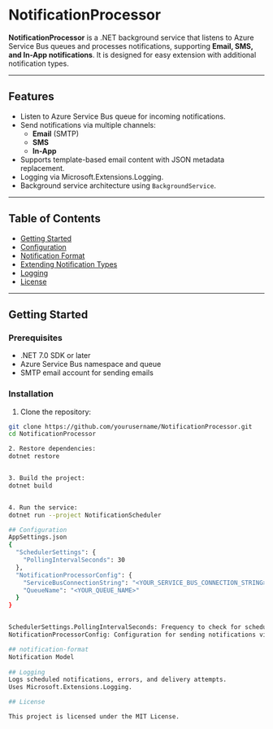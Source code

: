 # NotificationProcessor

**NotificationProcessor** is a .NET background service that listens to Azure Service Bus queues and processes notifications, supporting **Email, SMS, and In-App notifications**. It is designed for easy extension with additional notification types.

---

## Features

- Listen to Azure Service Bus queue for incoming notifications.
- Send notifications via multiple channels:
    - **Email** (SMTP)
    - **SMS**
    - **In-App**
- Supports template-based email content with JSON metadata replacement.
- Logging via Microsoft.Extensions.Logging.
- Background service architecture using `BackgroundService`.

---

## Table of Contents

- [Getting Started](#getting-started)
- [Configuration](#configuration)
- [Notification Format](#notification-format)
- [Extending Notification Types](#extending-notification-types)
- [Logging](#logging)
- [License](#license)

---

## Getting Started

### Prerequisites

- .NET 7.0 SDK or later
- Azure Service Bus namespace and queue
- SMTP email account for sending emails

### Installation

1. Clone the repository:
```bash
git clone https://github.com/yourusername/NotificationProcessor.git
cd NotificationProcessor

2. Restore dependencies:
dotnet restore


3. Build the project:
dotnet build


4. Run the service:
dotnet run --project NotificationScheduler

## Configuration
AppSettings.json
{
  "SchedulerSettings": {
    "PollingIntervalSeconds": 30
  },
  "NotificationProcessorConfig": {
    "ServiceBusConnectionString": "<YOUR_SERVICE_BUS_CONNECTION_STRING>",
    "QueueName": "<YOUR_QUEUE_NAME>"
  }
}


SchedulerSettings.PollingIntervalSeconds: Frequency to check for scheduled notifications.
NotificationProcessorConfig: Configuration for sending notifications via Service Bus.

## notification-format
Notification Model
 
## Logging
Logs scheduled notifications, errors, and delivery attempts.
Uses Microsoft.Extensions.Logging.

## License

This project is licensed under the MIT License.

